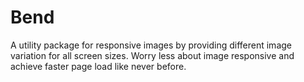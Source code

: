 # Bend
A utility package for responsive images by providing different image variation for all screen sizes. Worry less about image responsive and achieve faster page load like never before.